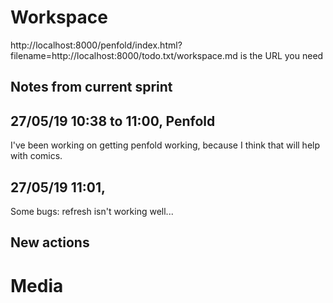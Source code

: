 # Workspace 
http://localhost:8000/penfold/index.html?filename=http://localhost:8000/todo.txt/workspace.md is the URL you need 
##  Notes from current sprint 



## 27/05/19 10:38 to 11:00, Penfold
I've been working on getting penfold working, because I think that will help with comics. 



## 27/05/19 11:01, 
Some bugs: refresh isn't working well...  










##  New actions 

# Media 
